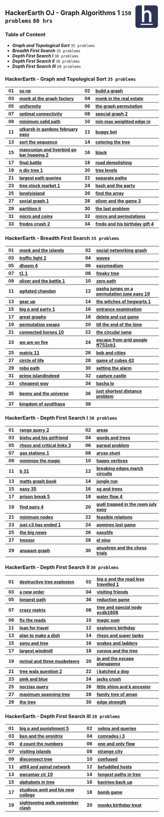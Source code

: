 <picture><img align="right" width="80" src="/logos/hackerearth.png"></img></picture>

## HackerEarth OJ - Graph Algorithms 1 `150 problems` `80 hrs`

### Table of Content

- ***Graph and Topological Sort***      `35 problems`
- ***Breadth First Search***            `35 problems`
- ***Depth First Search I***            `30 problems`
- ***Depth First Search II***           `30 problems`
- ***Depth First Search III***          `20 problems`

### HackerEarth - Graph and Topological Sort `35 problems`

<table>
    <tbody>
        <tr>
<th align="center" width="50px">01</th><th align="left" width="550px"><a href="https://hackerearth.com/practice/algorithms/graphs/graph-representation/practice-problems/algorithm/so-np-c559f406/">so np</a></th>
<th align="center" width="50px">02</th><th align="left" width="550px"><a href="https://hackerearth.com/practice/algorithms/graphs/graph-representation/practice-problems/algorithm/build-a-graph-5f5c6b4a/">build a graph</a></th>
        </tr>
        <tr>
<th align="center" width="50px">03</th><th align="left" width="550px"><a href="https://hackerearth.com/practice/algorithms/graphs/graph-representation/practice-problems/algorithm/monk-at-the-graph-factory/">monk at the graph factory</a></th>
<th align="center" width="50px">04</th><th align="left" width="550px"><a href="https://hackerearth.com/practice/algorithms/graphs/graph-representation/practice-problems/algorithm/monk-in-the-real-estate/">monk in the real estate</a></th>
        </tr>
        <tr>
<th align="center" width="50px">05</th><th align="left" width="550px"><a href="https://hackerearth.com/practice/algorithms/graphs/graph-representation/practice-problems/algorithm/uniformity-794d7bdc/">uniformity</a></th>
<th align="center" width="50px">06</th><th align="left" width="550px"><a href="https://hackerearth.com/practice/algorithms/graphs/graph-representation/practice-problems/approximate/the-graph-permutation-be0db3d3/">the graph permutation</a></th>
        </tr>
        <tr>
<th align="center" width="50px">07</th><th align="left" width="550px"><a href="https://hackerearth.com/practice/algorithms/graphs/graph-representation/practice-problems/algorithm/optimal-connectivity-c6ae79ca/">optimal connectivity</a></th>
<th align="center" width="50px">08</th><th align="left" width="550px"><a href="https://hackerearth.com/practice/algorithms/graphs/graph-representation/practice-problems/algorithm/special-graph-2-3b2bf33c/">special graph 2</a></th>
        </tr>
        <tr>
<th align="center" width="50px">09</th><th align="left" width="550px"><a href="https://hackerearth.com/practice/algorithms/graphs/graph-representation/practice-problems/algorithm/minimum-valid-path-3dc5bd03/">minimum valid path</a></th>
<th align="center" width="50px">10</th><th align="left" width="550px"><a href="https://hackerearth.com/practice/algorithms/graphs/graph-representation/practice-problems/algorithm/min-max-weighted-edge-ni-f211b5cb/">min max weighted edge ni</a></th>
        </tr>
        <tr>
<th align="center" width="50px">11</th><th align="left" width="550px"><a href="https://hackerearth.com/practice/algorithms/graphs/graph-representation/practice-problems/algorithm/utkarsh-in-gardens-february-easy/">utkarsh in gardens february easy</a></th>
<th align="center" width="50px">12</th><th align="left" width="550px"><a href="https://hackerearth.com/practice/algorithms/graphs/graph-representation/practice-problems/algorithm/buggy-bot-d8f6eb53/">buggy bot</a></th>
        </tr>
        <tr>
<th align="center" width="50px">13</th><th align="left" width="550px"><a href="https://hackerearth.com/practice/algorithms/graphs/graph-representation/practice-problems/algorithm/sort-the-sequence-d77d8f67/">sort the sequence</a></th>
<th align="center" width="50px">14</th><th align="left" width="550px"><a href="https://hackerearth.com/practice/algorithms/graphs/graph-representation/practice-problems/algorithm/coloring-the-tree-7e8a557a/">coloring the tree</a></th>
        </tr>
        <tr>
<th align="center" width="50px">15</th><th align="left" width="550px"><a href="https://hackerearth.com/practice/algorithms/graphs/graph-representation/practice-problems/algorithm/mancunian-and-liverbird-go-bar-hopping-2/">mancunian and liverbird go bar hopping 2</a></th>
<th align="center" width="50px">16</th><th align="left" width="550px"><a href="https://hackerearth.com/practice/algorithms/graphs/graph-representation/practice-problems/algorithm/black-707332fc/">black</a></th>
        </tr>
        <tr>
<th align="center" width="50px">17</th><th align="left" width="550px"><a href="https://hackerearth.com/practice/algorithms/graphs/graph-representation/practice-problems/algorithm/final-battle/">final battle</a></th>
<th align="center" width="50px">18</th><th align="left" width="550px"><a href="https://hackerearth.com/practice/algorithms/graphs/graph-representation/practice-problems/algorithm/road-demolishing/">road demolishing</a></th>
        </tr>
        <tr>
<th align="center" width="50px">19</th><th align="left" width="550px"><a href="https://hackerearth.com/practice/algorithms/graphs/graph-representation/practice-problems/algorithm/n-div-tree-1/">n div tree 1</a></th>
<th align="center" width="50px">20</th><th align="left" width="550px"><a href="https://hackerearth.com/practice/algorithms/graphs/graph-representation/practice-problems/algorithm/tree-levels-a6d06fe1/">tree levels</a></th>
        </tr>
        <tr>
<th align="center" width="50px">21</th><th align="left" width="550px"><a href="https://hackerearth.com/practice/algorithms/graphs/graph-representation/practice-problems/algorithm/largest-path-queries-86ba3f71/">largest path queries</a></th>
<th align="center" width="50px">22</th><th align="left" width="550px"><a href="https://hackerearth.com/practice/algorithms/graphs/graph-representation/practice-problems/algorithm/separate-paths-2638c0fa/">separate paths</a></th>
        </tr>
        <tr>
<th align="center" width="50px">23</th><th align="left" width="550px"><a href="https://hackerearth.com/practice/algorithms/graphs/graph-representation/practice-problems/algorithm/tree-stock-market-1-9872b56f/">tree stock market 1</a></th>
<th align="center" width="50px">24</th><th align="left" width="550px"><a href="https://hackerearth.com/practice/algorithms/graphs/graph-representation/practice-problems/algorithm/hash-and-the-party-353f1555/">hash and the party</a></th>
        </tr>
        <tr>
<th align="center" width="50px">25</th><th align="left" width="550px"><a href="https://hackerearth.com/practice/algorithms/graphs/topological-sort/practice-problems/algorithm/lonelyisland-49054110/">lonelyisland</a></th>
<th align="center" width="50px">26</th><th align="left" width="550px"><a href="https://hackerearth.com/practice/algorithms/graphs/topological-sort/practice-problems/algorithm/find-the-array-616201fd/">find the array</a></th>
        </tr>
        <tr>
<th align="center" width="50px">27</th><th align="left" width="550px"><a href="https://hackerearth.com/practice/algorithms/graphs/topological-sort/practice-problems/algorithm/social-graph-1-ac58bbdf/">social graph 1</a></th>
<th align="center" width="50px">28</th><th align="left" width="550px"><a href="https://hackerearth.com/practice/algorithms/graphs/topological-sort/practice-problems/algorithm/oliver-and-the-game-3/">oliver and the game 3</a></th>
        </tr>
        <tr>
<th align="center" width="50px">29</th><th align="left" width="550px"><a href="https://hackerearth.com/practice/algorithms/graphs/topological-sort/practice-problems/algorithm/partition-it-4cc63265/">partition it</a></th>
<th align="center" width="50px">30</th><th align="left" width="550px"><a href="https://hackerearth.com/practice/algorithms/graphs/topological-sort/practice-problems/algorithm/the-last-problem-a090512e/">the last problem</a></th>
        </tr>
        <tr>
<th align="center" width="50px">31</th><th align="left" width="550px"><a href="https://hackerearth.com/practice/algorithms/graphs/hamiltonian-path/practice-problems/algorithm/micro-and-coins/">micro and coins</a></th>
<th align="center" width="50px">32</th><th align="left" width="550px"><a href="https://hackerearth.com/practice/algorithms/graphs/hamiltonian-path/practice-problems/algorithm/micro-and-permutations/">micro and permutations</a></th>
        </tr>
        <tr>
<th align="center" width="50px">33</th><th align="left" width="550px"><a href="https://hackerearth.com/practice/algorithms/graphs/hamiltonian-path/practice-problems/algorithm/fredos-crush-2/">fredos crush 2</a></th>
<th align="center" width="50px">34</th><th align="left" width="550px"><a href="https://hackerearth.com/practice/algorithms/graphs/hamiltonian-path/practice-problems/algorithm/fredo-and-his-birthday-gift-4/">fredo and his birthday gift 4</a></th>
        </tr>
    </tbody>
</table>

### HackerEarth - Breadth First Search `35 problems`

<table>
    <tbody>
        <tr>
<th align="center" width="50px">01</th><th align="left" width="550px"><a href="https://hackerearth.com/practice/algorithms/graphs/breadth-first-search/practice-problems/algorithm/monk-and-the-islands/">monk and the islands</a></th>
<th align="center" width="50px">02</th><th align="left" width="550px"><a href="https://hackerearth.com/practice/algorithms/graphs/breadth-first-search/practice-problems/algorithm/social-networking-graph/">social networking graph</a></th>
        </tr>
        <tr>
<th align="center" width="50px">03</th><th align="left" width="550px"><a href="https://hackerearth.com/practice/algorithms/graphs/breadth-first-search/practice-problems/algorithm/traffic-light-2-ee27ba45/">traffic light 2</a></th>
<th align="center" width="50px">04</th><th align="left" width="550px"><a href="https://hackerearth.com/practice/algorithms/graphs/breadth-first-search/practice-problems/algorithm/waves-b18625d7/">waves</a></th>
        </tr>
        <tr>
<th align="center" width="50px">05</th><th align="left" width="550px"><a href="https://hackerearth.com/practice/algorithms/graphs/breadth-first-search/practice-problems/algorithm/dhoom-4/">dhoom 4</a></th>
<th align="center" width="50px">06</th><th align="left" width="550px"><a href="https://hackerearth.com/practice/algorithms/graphs/breadth-first-search/practice-problems/algorithm/easymedium/">easymedium</a></th>
        </tr>
        <tr>
<th align="center" width="50px">07</th><th align="left" width="550px"><a href="https://hackerearth.com/practice/algorithms/graphs/breadth-first-search/practice-problems/algorithm/t1-1-6064aa64/">t1 1</a></th>
<th align="center" width="50px">08</th><th align="left" width="550px"><a href="https://hackerearth.com/practice/algorithms/graphs/breadth-first-search/practice-problems/algorithm/freaky-tree/">freaky tree</a></th>
        </tr>
        <tr>
<th align="center" width="50px">09</th><th align="left" width="550px"><a href="https://hackerearth.com/practice/algorithms/graphs/breadth-first-search/practice-problems/algorithm/oliver-and-the-battle-1/">oliver and the battle 1</a></th>
<th align="center" width="50px">10</th><th align="left" width="550px"><a href="https://hackerearth.com/practice/algorithms/graphs/breadth-first-search/practice-problems/algorithm/zero-path-a7d370fd/">zero path</a></th>
        </tr>
        <tr>
<th align="center" width="50px">11</th><th align="left" width="550px"><a href="https://hackerearth.com/practice/algorithms/graphs/breadth-first-search/practice-problems/algorithm/agitated-chandan/">agitated chandan</a></th>
<th align="center" width="50px">12</th><th align="left" width="550px"><a href="https://hackerearth.com/practice/algorithms/graphs/breadth-first-search/practice-problems/algorithm/pasha-jumps-on-a-permutation-june-easy-19-9e608b68/">pasha jumps on a permutation june easy 19</a></th>
        </tr>
        <tr>
<th align="center" width="50px">13</th><th align="left" width="550px"><a href="https://hackerearth.com/practice/algorithms/graphs/breadth-first-search/practice-problems/algorithm/gear-up-fa635535/">gear up</a></th>
<th align="center" width="50px">14</th><th align="left" width="550px"><a href="https://hackerearth.com/practice/algorithms/graphs/breadth-first-search/practice-problems/algorithm/the-witches-of-hegwarts-1/">the witches of hegwarts 1</a></th>
        </tr>
        <tr>
<th align="center" width="50px">15</th><th align="left" width="550px"><a href="https://hackerearth.com/practice/algorithms/graphs/breadth-first-search/practice-problems/algorithm/big-p-and-party-1/">big p and party 1</a></th>
<th align="center" width="50px">16</th><th align="left" width="550px"><a href="https://hackerearth.com/practice/algorithms/graphs/breadth-first-search/practice-problems/algorithm/entrance-examination-01e4a1b9/">entrance examination</a></th>
        </tr>
        <tr>
<th align="center" width="50px">17</th><th align="left" width="550px"><a href="https://hackerearth.com/practice/algorithms/graphs/breadth-first-search/practice-problems/algorithm/great-graphs-afc1a343/">great graphs</a></th>
<th align="center" width="50px">18</th><th align="left" width="550px"><a href="https://hackerearth.com/practice/algorithms/graphs/breadth-first-search/practice-problems/algorithm/delete-and-cut-game-91969de1/">delete and cut game</a></th>
        </tr>
        <tr>
<th align="center" width="50px">19</th><th align="left" width="550px"><a href="https://hackerearth.com/practice/algorithms/graphs/breadth-first-search/practice-problems/algorithm/permutation-swaps/">permutation swaps</a></th>
<th align="center" width="50px">20</th><th align="left" width="550px"><a href="https://hackerearth.com/practice/algorithms/graphs/breadth-first-search/practice-problems/algorithm/till-the-end-of-the-time-d73ba7d1/">till the end of the time</a></th>
        </tr>
        <tr>
<th align="center" width="50px">21</th><th align="left" width="550px"><a href="https://hackerearth.com/practice/algorithms/graphs/breadth-first-search/practice-problems/algorithm/connected-horses-10/">connected horses 10</a></th>
<th align="center" width="50px">22</th><th align="left" width="550px"><a href="https://hackerearth.com/practice/algorithms/graphs/breadth-first-search/practice-problems/algorithm/the-circular-jump-9515a45c/">the circular jump</a></th>
        </tr>
        <tr>
<th align="center" width="50px">23</th><th align="left" width="550px"><a href="https://hackerearth.com/practice/algorithms/graphs/breadth-first-search/practice-problems/algorithm/we-are-on-fire/">we are on fire</a></th>
<th align="center" width="50px">24</th><th align="left" width="550px"><a href="https://hackerearth.com/practice/algorithms/graphs/breadth-first-search/practice-problems/algorithm/escape-from-grid-google-ff752cb1/">escape from grid google ff752cb1</a></th>
        </tr>
        <tr>
<th align="center" width="50px">25</th><th align="left" width="550px"><a href="https://hackerearth.com/practice/algorithms/graphs/breadth-first-search/practice-problems/algorithm/matrix-11-f80d341e/">matrix 11</a></th>
<th align="center" width="50px">26</th><th align="left" width="550px"><a href="https://hackerearth.com/practice/algorithms/graphs/breadth-first-search/practice-problems/algorithm/bob-and-cities-dfc06921/">bob and cities</a></th>
        </tr>
        <tr>
<th align="center" width="50px">27</th><th align="left" width="550px"><a href="https://hackerearth.com/practice/algorithms/graphs/breadth-first-search/practice-problems/algorithm/circle-of-life-7fbfc7ac/">circle of life</a></th>
<th align="center" width="50px">28</th><th align="left" width="550px"><a href="https://hackerearth.com/practice/algorithms/graphs/breadth-first-search/practice-problems/algorithm/game-of-cubes-43/">game of cubes 43</a></th>
        </tr>
        <tr>
<th align="center" width="50px">29</th><th align="left" width="550px"><a href="https://hackerearth.com/practice/algorithms/graphs/breadth-first-search/practice-problems/algorithm/robo-path-78511fb1/">robo path</a></th>
<th align="center" width="50px">30</th><th align="left" width="550px"><a href="https://hackerearth.com/practice/algorithms/graphs/breadth-first-search/practice-problems/algorithm/setting-the-alarm/">setting the alarm</a></th>
        </tr>
        <tr>
<th align="center" width="50px">31</th><th align="left" width="550px"><a href="https://hackerearth.com/practice/algorithms/graphs/breadth-first-search/practice-problems/approximate/prime-islandindeed-d7a30488/">prime islandindeed</a></th>
<th align="center" width="50px">32</th><th align="left" width="550px"><a href="https://hackerearth.com/practice/algorithms/graphs/breadth-first-search/practice-problems/algorithm/capture-castle/">capture castle</a></th>
        </tr>
        <tr>
<th align="center" width="50px">33</th><th align="left" width="550px"><a href="https://hackerearth.com/practice/algorithms/graphs/breadth-first-search/practice-problems/algorithm/cheapest-way/">cheapest way</a></th>
<th align="center" width="50px">34</th><th align="left" width="550px"><a href="https://hackerearth.com/practice/algorithms/graphs/breadth-first-search/practice-problems/algorithm/bacha-lo/">bacha lo</a></th>
        </tr>
        <tr>
<th align="center" width="50px">35</th><th align="left" width="550px"><a href="https://hackerearth.com/practice/algorithms/graphs/breadth-first-search/practice-problems/algorithm/benny-and-the-universe/">benny and the universe</a></th>
<th align="center" width="50px">36</th><th align="left" width="550px"><a href="https://hackerearth.com/practice/algorithms/graphs/breadth-first-search/practice-problems/algorithm/just-shortest-distance-problem/">just shortest distance problem</a></th>
        </tr>
        <tr>
<th align="center" width="50px">37</th><th align="left" width="550px"><a href="https://hackerearth.com/practice/algorithms/graphs/breadth-first-search/practice-problems/algorithm/kingdom-of-ayutthaya/">kingdom of ayutthaya</a></th>
<th align="center" width="50px">38</th><th align="left" width="550px"><a href=""></a></th>
        </tr>
    </tbody>
</table>

### HackerEarth - Depth First Search I `30 problems`

<table>
    <tbody>
        <tr>
<th align="center" width="50px">01</th><th align="left" width="550px"><a href="https://hackerearth.com/practice/algorithms/graphs/depth-first-search/practice-problems/algorithm/range-query-2/">range query 2</a></th>
<th align="center" width="50px">02</th><th align="left" width="550px"><a href="https://hackerearth.com/practice/algorithms/graphs/depth-first-search/practice-problems/algorithm/areas-0475fb6e/">areas</a></th>
        </tr>
        <tr>
<th align="center" width="50px">03</th><th align="left" width="550px"><a href="https://hackerearth.com/practice/algorithms/graphs/depth-first-search/practice-problems/algorithm/bishu-and-his-girlfriend/">bishu and his girlfriend</a></th>
<th align="center" width="50px">04</th><th align="left" width="550px"><a href="https://hackerearth.com/practice/algorithms/graphs/depth-first-search/practice-problems/algorithm/words-and-trees-f9ef202c/">words and trees</a></th>
        </tr>
        <tr>
<th align="center" width="50px">05</th><th align="left" width="550px"><a href="https://hackerearth.com/practice/algorithms/graphs/depth-first-search/practice-problems/algorithm/rhezo-and-critical-links-3/">rhezo and critical links 3</a></th>
<th align="center" width="50px">06</th><th align="left" width="550px"><a href="https://hackerearth.com/practice/algorithms/graphs/depth-first-search/practice-problems/algorithm/parwal-problem/">parwal problem</a></th>
        </tr>
        <tr>
<th align="center" width="50px">07</th><th align="left" width="550px"><a href="https://hackerearth.com/practice/algorithms/graphs/depth-first-search/practice-problems/algorithm/gas-stations-1/">gas stations 1</a></th>
<th align="center" width="50px">08</th><th align="left" width="550px"><a href="https://hackerearth.com/practice/algorithms/graphs/depth-first-search/practice-problems/algorithm/aryas-stunt-63b3da17/">aryas stunt</a></th>
        </tr>
        <tr>
<th align="center" width="50px">09</th><th align="left" width="550px"><a href="https://hackerearth.com/practice/algorithms/graphs/depth-first-search/practice-problems/algorithm/minimize-the-magic-05a3986c/">minimize the magic</a></th>
<th align="center" width="50px">10</th><th align="left" width="550px"><a href="https://hackerearth.com/practice/algorithms/graphs/depth-first-search/practice-problems/algorithm/happy-vertices/">happy vertices</a></th>
        </tr>
        <tr>
<th align="center" width="50px">11</th><th align="left" width="550px"><a href="https://hackerearth.com/practice/algorithms/graphs/depth-first-search/practice-problems/algorithm/b-31/">b 31</a></th>
<th align="center" width="50px">12</th><th align="left" width="550px"><a href="https://hackerearth.com/practice/algorithms/graphs/depth-first-search/practice-problems/algorithm/breaking-edges-march-circuits-ca482e2a/">breaking edges march circuits</a></th>
        </tr>
        <tr>
<th align="center" width="50px">13</th><th align="left" width="550px"><a href="https://hackerearth.com/practice/algorithms/graphs/depth-first-search/practice-problems/algorithm/matts-graph-book/">matts graph book</a></th>
<th align="center" width="50px">14</th><th align="left" width="550px"><a href="https://hackerearth.com/practice/algorithms/graphs/depth-first-search/practice-problems/algorithm/jungle-run/">jungle run</a></th>
        </tr>
        <tr>
<th align="center" width="50px">15</th><th align="left" width="550px"><a href="https://hackerearth.com/practice/algorithms/graphs/depth-first-search/practice-problems/algorithm/easy-35/">easy 35</a></th>
<th align="center" width="50px">16</th><th align="left" width="550px"><a href="https://hackerearth.com/practice/algorithms/graphs/depth-first-search/practice-problems/algorithm/sg-and-trees/">sg and trees</a></th>
        </tr>
        <tr>
<th align="center" width="50px">17</th><th align="left" width="550px"><a href="https://hackerearth.com/practice/algorithms/graphs/depth-first-search/practice-problems/algorithm/prison-break-5/">prison break 5</a></th>
<th align="center" width="50px">18</th><th align="left" width="550px"><a href="https://hackerearth.com/practice/algorithms/graphs/depth-first-search/practice-problems/algorithm/water-flow-4-38cea6c6/">water flow 4</a></th>
        </tr>
        <tr>
<th align="center" width="50px">19</th><th align="left" width="550px"><a href="https://hackerearth.com/practice/algorithms/graphs/depth-first-search/practice-problems/algorithm/find-pairs-4-699bc085/">find pairs 4</a></th>
<th align="center" width="50px">20</th><th align="left" width="550px"><a href="https://hackerearth.com/practice/algorithms/graphs/depth-first-search/practice-problems/algorithm/gudi-trapped-in-the-room-july-easy/">gudi trapped in the room july easy</a></th>
        </tr>
        <tr>
<th align="center" width="50px">21</th><th align="left" width="550px"><a href="https://hackerearth.com/practice/algorithms/graphs/depth-first-search/practice-problems/algorithm/minimum-nodes-e023e51e/">minimum nodes</a></th>
<th align="center" width="50px">22</th><th align="left" width="550px"><a href="https://hackerearth.com/practice/algorithms/graphs/depth-first-search/practice-problems/algorithm/feasible-relations/">feasible relations</a></th>
        </tr>
        <tr>
<th align="center" width="50px">23</th><th align="left" width="550px"><a href="https://hackerearth.com/practice/algorithms/graphs/depth-first-search/practice-problems/algorithm/just-c3-has-ended-1/">just c3 has ended 1</a></th>
<th align="center" width="50px">24</th><th align="left" width="550px"><a href="https://hackerearth.com/practice/algorithms/graphs/depth-first-search/practice-problems/algorithm/aomines-last-game-d9a0f34d/">aomines last game</a></th>
        </tr>
        <tr>
<th align="center" width="50px">25</th><th align="left" width="550px"><a href="https://hackerearth.com/practice/algorithms/graphs/depth-first-search/practice-problems/algorithm/the-big-news-64c8dcee/">the big news</a></th>
<th align="center" width="50px">26</th><th align="left" width="550px"><a href="https://hackerearth.com/practice/algorithms/graphs/depth-first-search/practice-problems/algorithm/easylife/">easylife</a></th>
        </tr>
        <tr>
<th align="center" width="50px">27</th><th align="left" width="550px"><a href="https://hackerearth.com/practice/algorithms/graphs/depth-first-search/practice-problems/algorithm/treexor/">treexor</a></th>
<th align="center" width="50px">28</th><th align="left" width="550px"><a href="https://hackerearth.com/practice/algorithms/graphs/depth-first-search/practice-problems/algorithm/el-nino/">el nino</a></th>
        </tr>
        <tr>
<th align="center" width="50px">29</th><th align="left" width="550px"><a href="https://hackerearth.com/practice/algorithms/graphs/depth-first-search/practice-problems/algorithm/anupam-graph/">anupam graph</a></th>
<th align="center" width="50px">30</th><th align="left" width="550px"><a href="https://hackerearth.com/practice/algorithms/graphs/depth-first-search/practice-problems/algorithm/anushree-and-the-chess-trials-f65a7811/">anushree and the chess trials</a></th>
        </tr>
    </tbody>
</table>

### HackerEarth - Depth First Search II `30 problems`

<table>
    <tbody>
        <tr>
<th align="center" width="50px">01</th><th align="left" width="550px"><a href="https://hackerearth.com/practice/algorithms/graphs/depth-first-search/practice-problems/algorithm/destructive-tree-explosion-45170564/">destructive tree explosion</a></th>
<th align="center" width="50px">02</th><th align="left" width="550px"><a href="https://hackerearth.com/practice/algorithms/graphs/depth-first-search/practice-problems/algorithm/big-p-and-the-road-less-travelled-1/">big p and the road less travelled 1</a></th>
        </tr>
        <tr>
<th align="center" width="50px">03</th><th align="left" width="550px"><a href="https://hackerearth.com/practice/algorithms/graphs/depth-first-search/practice-problems/algorithm/a-new-order/">a new order</a></th>
<th align="center" width="50px">04</th><th align="left" width="550px"><a href="https://hackerearth.com/practice/algorithms/graphs/depth-first-search/practice-problems/algorithm/visiting-friends-9f10e4c8/">visiting friends</a></th>
        </tr>
        <tr>
<th align="center" width="50px">05</th><th align="left" width="550px"><a href="https://hackerearth.com/practice/algorithms/graphs/depth-first-search/practice-problems/algorithm/longest-path-fecb5ecc/">longest path</a></th>
<th align="center" width="50px">36</th><th align="left" width="550px"><a href="https://hackerearth.com/practice/algorithms/graphs/depth-first-search/practice-problems/algorithm/reduction-game-56c3c092/">reduction game</a></th>
        </tr>
        <tr>
<th align="center" width="50px">07</th><th align="left" width="550px"><a href="https://hackerearth.com/practice/algorithms/graphs/depth-first-search/practice-problems/algorithm/crazy-matrix/">crazy matrix</a></th>
<th align="center" width="50px">08</th><th align="left" width="550px"><a href="https://hackerearth.com/practice/algorithms/graphs/depth-first-search/practice-problems/algorithm/tree-and-special-node-ecdb1606/">tree and special node ecdb1606</a></th>
        </tr>
        <tr>
<th align="center" width="50px">09</th><th align="left" width="550px"><a href="https://hackerearth.com/practice/algorithms/graphs/depth-first-search/practice-problems/algorithm/fix-the-roads/">fix the roads</a></th>
<th align="center" width="50px">10</th><th align="left" width="550px"><a href="https://hackerearth.com/practice/algorithms/graphs/depth-first-search/practice-problems/algorithm/magic-sum/">magic sum</a></th>
        </tr>
        <tr>
<th align="center" width="50px">11</th><th align="left" width="550px"><a href="https://hackerearth.com/practice/algorithms/graphs/depth-first-search/practice-problems/algorithm/loan-for-travel-24cf67a1/">loan for travel</a></th>
<th align="center" width="50px">12</th><th align="left" width="550px"><a href="https://hackerearth.com/practice/algorithms/graphs/depth-first-search/practice-problems/algorithm/explorers-birthday/">explorers birthday</a></th>
        </tr>
        <tr>
<th align="center" width="50px">13</th><th align="left" width="550px"><a href="https://hackerearth.com/practice/algorithms/graphs/depth-first-search/practice-problems/algorithm/plan-to-make-a-dish-23553bf3/">plan to make a dish</a></th>
<th align="center" width="50px">14</th><th align="left" width="550px"><a href="https://hackerearth.com/practice/algorithms/graphs/depth-first-search/practice-problems/algorithm/rhezo-and-super-tanks-a5a3a2f1/">rhezo and super tanks</a></th>
        </tr>
        <tr>
<th align="center" width="50px">15</th><th align="left" width="550px"><a href="https://hackerearth.com/practice/algorithms/graphs/depth-first-search/practice-problems/algorithm/sonu-and-tree-49d999cf/">sonu and tree</a></th>
<th align="center" width="50px">16</th><th align="left" width="550px"><a href="https://hackerearth.com/practice/algorithms/graphs/depth-first-search/practice-problems/algorithm/snakes-and-ladders-8f64d050/">snakes and ladders</a></th>
        </tr>
        <tr>
<th align="center" width="50px">17</th><th align="left" width="550px"><a href="https://hackerearth.com/practice/algorithms/graphs/depth-first-search/practice-problems/algorithm/largest-windmill/">largest windmill</a></th>
<th align="center" width="50px">18</th><th align="left" width="550px"><a href="https://hackerearth.com/practice/algorithms/graphs/depth-first-search/practice-problems/algorithm/corona-and-the-tree/">corona and the tree</a></th>
        </tr>
        <tr>
<th align="center" width="50px">19</th><th align="left" width="550px"><a href="https://hackerearth.com/practice/algorithms/graphs/depth-first-search/practice-problems/algorithm/mrinal-and-three-musketeers-128f4c52/">mrinal and three musketeers</a></th>
<th align="center" width="50px">20</th><th align="left" width="550px"><a href="https://hackerearth.com/practice/algorithms/graphs/depth-first-search/practice-problems/approximate/jp-and-the-escape-planapprox/">jp and the escape planapprox</a></th>
        </tr>
        <tr>
<th align="center" width="50px">21</th><th align="left" width="550px"><a href="https://hackerearth.com/practice/algorithms/graphs/depth-first-search/practice-problems/algorithm/tree-wala-question-2/">tree wala question 2</a></th>
<th align="center" width="50px">22</th><th align="left" width="550px"><a href="https://hackerearth.com/practice/algorithms/graphs/depth-first-search/practice-problems/algorithm/i-katched-a-dog/">i katched a dog</a></th>
        </tr>
        <tr>
<th align="center" width="50px">23</th><th align="left" width="550px"><a href="https://hackerearth.com/practice/algorithms/graphs/depth-first-search/practice-problems/algorithm/pink-and-blue/">pink and blue</a></th>
<th align="center" width="50px">24</th><th align="left" width="550px"><a href="https://hackerearth.com/practice/algorithms/graphs/depth-first-search/practice-problems/algorithm/jacks-crush/">jacks crush</a></th>
        </tr>
        <tr>
<th align="center" width="50px">25</th><th align="left" width="550px"><a href="https://hackerearth.com/practice/algorithms/graphs/depth-first-search/practice-problems/algorithm/norzias-query/">norzias query</a></th>
<th align="center" width="50px">26</th><th align="left" width="550px"><a href="https://hackerearth.com/practice/algorithms/graphs/depth-first-search/practice-problems/algorithm/little-shino-and-k-ancestor-57fdef57/">little shino and k ancestor</a></th>
        </tr>
        <tr>
<th align="center" width="50px">27</th><th align="left" width="550px"><a href="https://hackerearth.com/practice/algorithms/graphs/depth-first-search/practice-problems/algorithm/maximum-spanning-tree/">maximum spanning tree</a></th>
<th align="center" width="50px">28</th><th align="left" width="550px"><a href="https://hackerearth.com/practice/algorithms/graphs/depth-first-search/practice-problems/algorithm/family-tree-of-aman-f2e011b3/">family tree of aman</a></th>
        </tr>
        <tr>
<th align="center" width="50px">29</th><th align="left" width="550px"><a href="https://hackerearth.com/practice/algorithms/graphs/depth-first-search/practice-problems/algorithm/the-tree/">the tree</a></th>
<th align="center" width="50px">30</th><th align="left" width="550px"><a href="https://hackerearth.com/practice/algorithms/graphs/depth-first-search/practice-problems/algorithm/edge-strength-67ff0bae/">edge strength</a></th>
        </tr>
    </tbody>
</table>

### HackerEarth - Depth First Search III `20 problems`

<table>
    <tbody>
        <tr>
<th align="center" width="50px">01</th><th align="left" width="550px"><a href="https://hackerearth.com/practice/algorithms/graphs/depth-first-search/practice-problems/algorithm/big-p-and-punishment-5/">big p and punishment 5</a></th>
<th align="center" width="50px">02</th><th align="left" width="550px"><a href="https://hackerearth.com/practice/algorithms/graphs/depth-first-search/practice-problems/algorithm/velma-and-queries/">velma and queries</a></th>
        </tr>
        <tr>
<th align="center" width="50px">03</th><th align="left" width="550px"><a href="https://hackerearth.com/practice/algorithms/graphs/depth-first-search/practice-problems/algorithm/ben-and-the-omnitrix/">ben and the omnitrix</a></th>
<th align="center" width="50px">04</th><th align="left" width="550px"><a href="https://hackerearth.com/practice/algorithms/graphs/depth-first-search/practice-problems/algorithm/comrades-i-3/">comrades i 3</a></th>
        </tr>
        <tr>
<th align="center" width="50px">05</th><th align="left" width="550px"><a href="https://hackerearth.com/practice/algorithms/graphs/depth-first-search/practice-problems/algorithm/d-count-the-numbers/">d count the numbers</a></th>
<th align="center" width="50px">06</th><th align="left" width="550px"><a href="https://hackerearth.com/practice/algorithms/graphs/depth-first-search/practice-problems/algorithm/one-and-only-flow-740e0808/">one and only flow</a></th>
        </tr>
        <tr>
<th align="center" width="50px">07</th><th align="left" width="550px"><a href="https://hackerearth.com/practice/algorithms/graphs/depth-first-search/practice-problems/algorithm/visiting-islands/">visiting islands</a></th>
<th align="center" width="50px">08</th><th align="left" width="550px"><a href="https://hackerearth.com/practice/algorithms/graphs/depth-first-search/practice-problems/algorithm/strange-city-ea5f4994/">strange city</a></th>
        </tr>
        <tr>
<th align="center" width="50px">09</th><th align="left" width="550px"><a href="https://hackerearth.com/practice/algorithms/graphs/depth-first-search/practice-problems/algorithm/disconnect-tree-1dfe3ce6-f92d2568/">disconnect tree</a></th>
<th align="center" width="50px">10</th><th align="left" width="550px"><a href="https://hackerearth.com/practice/algorithms/graphs/depth-first-search/practice-problems/approximate/confused/">confused</a></th>
        </tr>
        <tr>
<th align="center" width="50px">11</th><th align="left" width="550px"><a href="https://hackerearth.com/practice/algorithms/graphs/depth-first-search/practice-problems/algorithm/altf4-and-spinal-network/">altf4 and spinal network</a></th>
<th align="center" width="50px">12</th><th align="left" width="550px"><a href="https://hackerearth.com/practice/algorithms/graphs/depth-first-search/practice-problems/algorithm/befuddled-hosts/">befuddled hosts</a></th>
        </tr>
        <tr>
<th align="center" width="50px">13</th><th align="left" width="550px"><a href="https://hackerearth.com/practice/algorithms/graphs/depth-first-search/practice-problems/algorithm/owcamay-cir-19-acc1798b/">owcamay cir 19</a></th>
<th align="center" width="50px">14</th><th align="left" width="550px"><a href="https://hackerearth.com/practice/algorithms/graphs/depth-first-search/practice-problems/algorithm/longest-paths-in-tree/">longest paths in tree</a></th>
        </tr>
        <tr>
<th align="center" width="50px">15</th><th align="left" width="550px"><a href="https://hackerearth.com/practice/algorithms/graphs/depth-first-search/practice-problems/algorithm/alphabets-in-tree/">alphabets in tree</a></th>
<th align="center" width="50px">16</th><th align="left" width="550px"><a href="https://hackerearth.com/practice/algorithms/graphs/depth-first-search/practice-problems/algorithm/kavirioo-back-up-754d2621/">kavirioo back up</a></th>
        </tr>
        <tr>
<th align="center" width="50px">17</th><th align="left" width="550px"><a href="https://hackerearth.com/practice/algorithms/graphs/depth-first-search/practice-problems/algorithm/studious-amit-and-his-new-college/">studious amit and his new college</a></th>
<th align="center" width="50px">18</th><th align="left" width="550px"><a href="https://hackerearth.com/practice/algorithms/graphs/depth-first-search/practice-problems/algorithm/bomb-game-13ebde2d/">bomb game</a></th>
        </tr>
        <tr>
<th align="center" width="50px">19</th><th align="left" width="550px"><a href="https://hackerearth.com/practice/algorithms/graphs/depth-first-search/practice-problems/algorithm/sightseeing-walk-september-clash/">sightseeing walk september clash</a></th>
<th align="center" width="50px">20</th><th align="left" width="550px"><a href="https://hackerearth.com/practice/algorithms/graphs/depth-first-search/practice-problems/algorithm/monks-birthday-treat/">monks birthday treat</a></th>
        </tr>
    </tbody>
</table>
